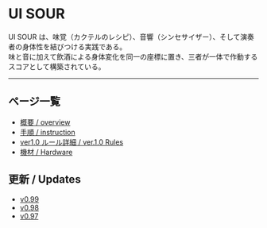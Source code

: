 # UI SOUR
UI SOUR は、味覚（カクテルのレシピ）、音響（シンセサイザー）、そして演奏者の身体性を結びつける実践である。  
味と音に加えて飲酒による身体変化を同一の座標に置き、三者が一体で作動するスコアとして構築されている。  

---

## ページ一覧
- [概要 / overview](overview.md)
- [手順 / instruction](instruction.md)
- [ver1.0 ルール詳細 / ver.1.0 Rules](rules-detail.md)
- [機材 / Hardware](hardware.md)

## 更新 / Updates
- [v0.99](update-v099.md)
- [v0.98](updates/0.98.md)
- [v0.97](updates/0.97.md)
